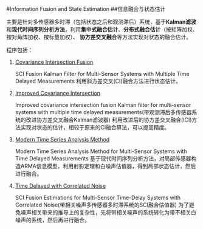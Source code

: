 ﻿#Information Fusion and State Estimation
##信息融合与状态估计

主要是针对多传感器多时滞（包括状态之后和观测滞后）系统，基于**Kalman滤波**和**现代时间序列分析方法**，利用**集中式融合估计**、**分布式融合估计**（按矩阵加权、按对角阵加权、按标量加权）、
**协方差交叉融合**等方法实现对状态的融合估计。

程序包括：
1. [Covariance Intersection Fusion](https://github.com/Jon-Wang/Information-Fusion-and-State-Estimation/tree/master/Covariance%20Intersection%20Fusion)

	SCI Fusion Kalman Filter for Multi-Sensor Systems with Multiple Time Delayed Measurements
	利用斜方差交叉(CI)融合方法进行状态估计。

2. [Improved Covariance Intersection](https://github.com/Jon-Wang/Information-Fusion-and-State-Estimation/tree/master/Improved%20Covariance%20Intersection)

	Improved covariance intersection fusion Kalman filter for multi-sensor systems with multiple time delayed measurements(带观测滞后多传感器系统的改进协方差交叉融合Kalman滤波器)
	利用改进后的协方差交叉融合(ICI)方法实现对状态的估计，相较于原来的CI融合算法，可以提高精度。

3. [Modern Time Series Analysis Method](https://github.com/Jon-Wang/Information-Fusion-and-State-Estimation/tree/master/Modern%20Time%20Series%20Analysis%20Method)

	Modern Time Series Analysis Method for Multi-Sensor Systems with Time Delayed Measurements
	基于现代时间序列分析方法，对局部传感器构造ARMA信息模型，利用射影定理和白噪声估值器，得到局部状态估计，然后进行融合。

4. [Time Delayed with Correlated Noise](https://github.com/Jon-Wang/Information-Fusion-and-State-Estimation/tree/master/Time%20Delayed%20with%20Correlated%20Noise)

	SCI Fusion Estimations for Multi-Sensor Time-Delay Systems with Correlated Noise(带相关噪声多传感器多时滞系统的SCI融合估值器)
	为了避免噪声相关带来的推导上的复杂性，先将带相关噪声的系统转化为带不相关白噪声的系统，然后再进行融合。